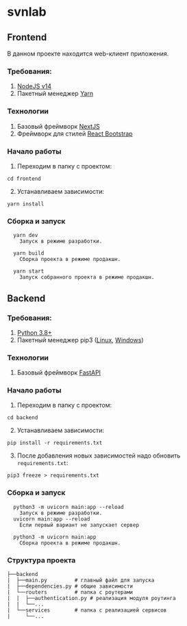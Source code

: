 # svnlab
## Frontend

В данном проекте находится web-клиент приложения.
### Требования:
1. [NodeJS v14](https://nodejs.org/en/download/package-manager/)
2. Пакетный менеджер [Yarn](https://yarnpkg.com/getting-started/install)
### Технологии
1. Базовый фреймворк [NextJS](https://nextjs.org/docs)
2. Фреймворк для стилей [React Bootstrap](https://react-bootstrap.github.io/getting-started/introduction/)

### Начало работы
1. Переходим в папку с проектом:
```
cd frontend
```

2. Устанавливаем зависимости:
```
yarn install
```

### Сборка и запуск
```
  yarn dev
    Запуск в режиме разработки.

  yarn build
    Сборка проекта в режиме продакшн.

  yarn start
    Запуск собранного проекта в режиме продакшн.
```

## Backend

### Требования:
1. [Python 3.8+](https://www.python.org/downloads/release/python-380/)
2. Пакетный менеджер pip3 ([Linux](https://linuxize.com/post/how-to-install-pip-on-ubuntu-20.04/), [Windows](https://www.activestate.com/resources/quick-reads/how-to-install-and-use-pip3/))

### Технологии
1. Базовый фреймворк [FastAPI](https://fastapi.tiangolo.com)

### Начало работы
1. Переходим в папку с проектом:
```
cd backend
```

2. Устанавливаем зависимости:
```
pip install -r requirements.txt
```

3. После добавления новых зависимостей надо обновить `requirements.txt`:
```
pip3 freeze > requirements.txt
```

### Сборка и запуск
```
  python3 -m uvicorn main:app --reload
    Запуск в режиме разработки.
  uvicorn main:app --reload
    Если первый вариант не запускает сервер

  python3 -m uvicorn main:app
    Сборка проекта в режиме продакшн.
```

### Структура проекта
```
├──backend
|  ├──main.py         # главный файл для запуска
|  ├──dependencies.py # общие зависимости
|  └──routers         # папка с роутерами
|  |  ├──authentication.py # реализация модуля роутинга
|  |  └──...
|  └──services        # папка с реализацией сервисов
|     └──...          
```
